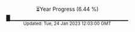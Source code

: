 <p align="center">
⏳Year Progress (6.44 %) <br>
█▁▁▁▁▁▁▁▁▁▁▁▁▁▁▁▁▁▁▁▁▁▁▁▁▁▁▁▁▁ <br>
<sub>Updated: Tue, 24 Jan 2023 12:03:00 GMT</sub>
</p>

